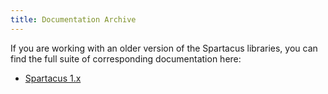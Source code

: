 ```yaml
---
title: Documentation Archive
---
```


If you are working with an older version of the Spartacus libraries, you can find the full suite of corresponding documentation here:

- [Spartacus 1.x](https://gladius-mtl.github.io/spartacus-docs/1.x/)